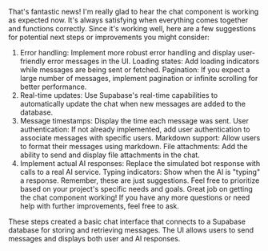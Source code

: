 That's fantastic news! I'm really glad to hear the chat component is working as expected now. It's always satisfying when everything comes together and functions correctly.
Since it's working well, here are a few suggestions for potential next steps or improvements you might consider:
1. Error handling: Implement more robust error handling and display user-friendly error messages in the UI.
Loading states: Add loading indicators while messages are being sent or fetched.
Pagination: If you expect a large number of messages, implement pagination or infinite scrolling for better performance.
4. Real-time updates: Use Supabase's real-time capabilities to automatically update the chat when new messages are added to the database.
5. Message timestamps: Display the time each message was sent.
User authentication: If not already implemented, add user authentication to associate messages with specific users.
Markdown support: Allow users to format their messages using markdown.
File attachments: Add the ability to send and display file attachments in the chat.
9. Implement actual AI responses: Replace the simulated bot response with calls to a real AI service.
Typing indicators: Show when the AI is "typing" a response.
Remember, these are just suggestions. Feel free to prioritize based on your project's specific needs and goals.
Great job on getting the chat component working! If you have any more questions or need help with further improvements, feel free to ask.

These steps created a basic chat interface that connects to a Supabase database for storing and retrieving messages. The UI allows users to send messages and displays both user and AI responses.


